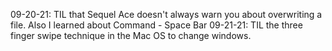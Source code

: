 09-20-21: TIL that Sequel Ace doesn't always warn you about overwriting a file.  Also I learned about Command - Space Bar
09-21-21: TIL the three finger swipe technique in the Mac OS to change windows.